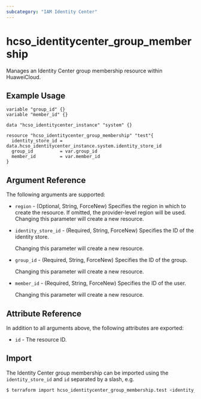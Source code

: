 ```yaml
---
subcategory: "IAM Identity Center"
---
```


# hcso_identitycenter_group_membership

Manages an Identity Center group membership resource within HuaweiCloud.

## Example Usage

```hcl
variable "group_id" {}
variable "member_id" {}

data "hcso_identitycenter_instance" "system" {}

resource "hcso_identitycenter_group_membership" "test"{
  identity_store_id = data.hcso_identitycenter_instance.system.identity_store_id
  group_id          = var.group_id
  member_id         = var.member_id
}
```

## Argument Reference

The following arguments are supported:

* `region` - (Optional, String, ForceNew) Specifies the region in which to create the resource.
  If omitted, the provider-level region will be used. Changing this parameter will create a new resource.

* `identity_store_id` - (Required, String, ForceNew) Specifies the ID of the identity store.

  Changing this parameter will create a new resource.

* `group_id` - (Required, String, ForceNew) Specifies the ID of the group.

  Changing this parameter will create a new resource.

* `member_id` - (Required, String, ForceNew) Specifies the ID of the user.

  Changing this parameter will create a new resource.

## Attribute Reference

In addition to all arguments above, the following attributes are exported:

* `id` - The resource ID.

## Import

The Identity Center group membership can be imported using the `identity_store_id` and `id` separated by a slash, e.g.

```bash
$ terraform import hcso_identitycenter_group_membership.test <identity_store_id>/<id>
```
